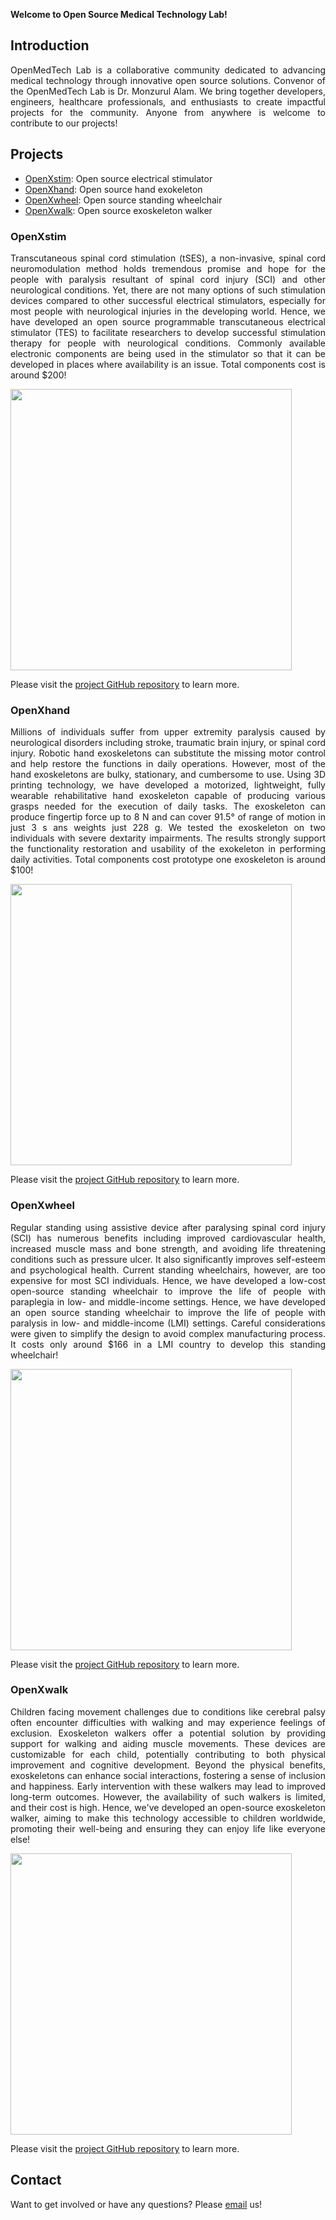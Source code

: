 **Welcome to Open Source Medical Technology Lab!**

## Introduction

<p align="justify">OpenMedTech Lab is a collaborative community dedicated to advancing medical technology through innovative open source solutions. Convenor of the OpenMedTech Lab is Dr. Monzurul Alam. We bring together developers, engineers, healthcare professionals, and enthusiasts to create impactful projects for the community. Anyone from anywhere is welcome to contribute to our projects!</p>

## Projects

- [OpenXstim](#OpenXstim): Open source electrical stimulator
- [OpenXhand](#OpenXhand): Open source hand exokeleton
- [OpenXwheel](#OpenXwheel): Open source standing wheelchair
- [OpenXwalk](#OpenXwalk): Open source exoskeleton walker

### OpenXstim

<p align="justify">Transcutaneous spinal cord stimulation (tSES), a non-invasive, spinal cord neuromodulation method holds tremendous promise and hope for the people with paralysis resultant of spinal cord injury (SCI) and other neurological conditions. Yet, there are not many options of such stimulation devices compared to other successful electrical stimulators, especially for most people with neurological injuries in the developing world. Hence, we have developed an open source programmable transcutaneous electrical stimulator (TES) to facilitate researchers to develop successful stimulation therapy for people with neurological conditions. Commonly available electronic components are being used in the stimulator so that it can be developed in places where availability is an issue. Total components cost is around $200!</p>

<img src="https://openmedtech-lab.github.io/images/OpenXstim.png" width="450">

Please visit the [project GitHub repository](https://github.com/OpenMedTech-Lab/OpenXstim) to learn more.

### OpenXhand

<p align="justify">Millions of individuals suffer from upper extremity paralysis caused by neurological disorders including stroke, traumatic brain injury, or spinal cord injury. Robotic hand exoskeletons can substitute the missing motor control and help restore the functions in daily operations. However, most of the hand exoskeletons are bulky, stationary, and cumbersome to use. Using 3D printing technology, we have developed a motorized, lightweight, fully wearable rehabilitative hand exoskeleton capable of producing various grasps needed for the execution of daily tasks. The exoskeleton can produce fingertip force up to 8 N and can cover 91.5° of range of motion in just 3 s ans weights just 228 g. We tested the exoskeleton on two individuals with severe dextarity impairments. The results strongly support the functionality restoration
and usability of the exokeleton in performing daily activities. Total components cost prototype one exoskeleton is around $100!</p>

<img src="https://openmedtech-lab.github.io/images/OpenXhand.png" width="450">

Please visit the [project GitHub repository](https://github.com/OpenMedTech-Lab/OpenXhand) to learn more.

### OpenXwheel

<p align="justify">Regular standing using assistive device after paralysing spinal cord injury (SCI) has numerous benefits including improved cardiovascular health, increased muscle mass and bone strength, and avoiding life threatening conditions such as pressure ulcer. It also significantly improves self-esteem and psychological health. Current standing wheelchairs, however, are too expensive for most SCI individuals. Hence, we have developed a low-cost open-source standing wheelchair to improve the life of people with paraplegia in low- and middle-income settings. Hence, we have developed an open source standing wheelchair to improve the life of people with paralysis in low- and middle-income (LMI) settings. Careful considerations were given to simplify the design to avoid complex manufacturing process. It costs only around $166 in a LMI country to develop this standing wheelchair!</p>

<img src="https://openmedtech-lab.github.io/images/OpenXwheel.png" width="450">

Please visit the [project GitHub repository](https://github.com/OpenMedTech-Lab/OpenXwheel) to learn more.

### OpenXwalk

<p align="justify">Children facing movement challenges due to conditions like cerebral palsy often encounter difficulties with walking and may experience feelings of exclusion. Exoskeleton walkers offer a potential solution by providing support for walking and aiding muscle movements. These devices are customizable for each child, potentially contributing to both physical improvement and cognitive development. Beyond the physical benefits, exoskeletons can enhance social interactions, fostering a sense of inclusion and happiness. Early intervention with these walkers may lead to improved long-term outcomes. However, the availability of such walkers is limited, and their cost is high. Hence, we've developed an open-source exoskeleton walker, aiming to make this technology accessible to children worldwide, promoting their well-being and ensuring they can enjoy life like everyone else!</p>

<img src="https://openmedtech-lab.github.io/images/OpenXwalk.jpg" width="450">

Please visit the [project GitHub repository](https://github.com/OpenMedTech-Lab/OpenXwalk) to learn more.

## Contact

Want to get involved or have any questions? Please [email](mailto:openmedtechlab@gmail.com) us!
